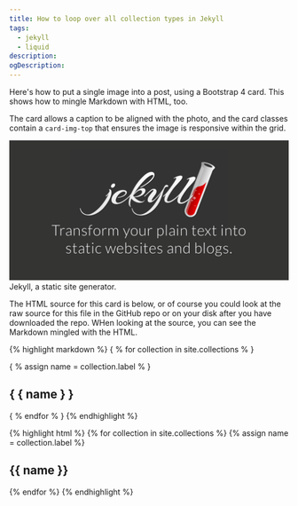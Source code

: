 ```yaml
---
title: How to loop over all collection types in Jekyll
tags:
  - jekyll
  - liquid
description: 
ogDescription: 
---
```


Here's how to put a single image into a post, using a Bootstrap 4 card. This shows how to mingle Markdown with HTML, too.

<!--more-->

The card allows a caption to be aligned with the photo, and the card classes contain a `card-img-top` that ensures the image is responsive within the grid.

<div class="card mb-3">
    <img class="card-img-top" src="/static/img/jekyll-logo.png" />
    <div class="card-body bg-light">
        <div class="card-text">
            Jekyll, a static site generator.
        </div>
    </div>
</div>

The HTML source for this card is below, or of course you could look at the raw source for this file in the GitHub repo or on your disk after you have downloaded the repo. WHen looking at the source, you can see the Markdown mingled with the HTML.

{% highlight markdown %}
{ % for collection in site.collections % }
                       
 { % assign name = collection.label % }
 <section>
   <h1>{ { name } }</h1>
 </section>

{ % endfor % }
{% endhighlight %}

{% highlight html %}
{% for collection in site.collections %}
  {% assign name = collection.label %}
  <section>
    <h1>{{ name }}</h1>   
  </section>
{% endfor %}
{% endhighlight %}